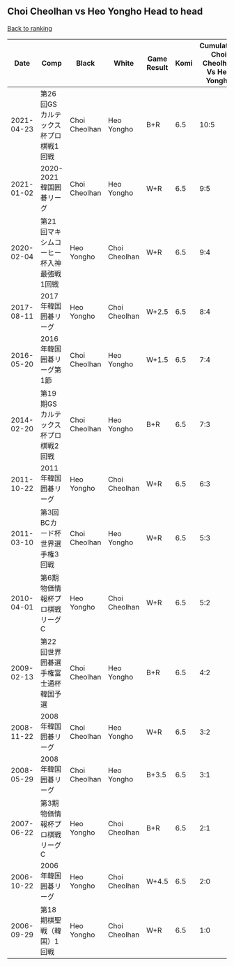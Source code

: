 ## Choi Cheolhan vs Heo Yongho Head to head

[Back to ranking](../../index.md)




| **Date** | **Comp** | **Black** | **White** | **Game Result** | **Komi** | **Cumulative Choi Cheolhan Vs Heo Yongho** | **Choi Cheolhan Streak** | **Heo Yongho Streak** | 
| --- | --- | --- | --- | --- | --- | --- | --- | --- |
| 2021-04-23 | 第26回GSカルテックス杯プロ棋戦1回戦 | Choi Cheolhan | Heo Yongho | B+R | 6.5 | 10:5 | 1 | 0 | 
| 2021-01-02 | 2020-2021韓国囲碁リーグ | Choi Cheolhan | Heo Yongho | W+R | 6.5 | 9:5 | 0 | 1 | 
| 2020-02-04 | 第21回マキシムコーヒー杯入神最強戦1回戦 | Heo Yongho | Choi Cheolhan | W+R | 6.5 | 9:4 | 2 | 0 | 
| 2017-08-11 | 2017年韓国囲碁リーグ | Heo Yongho | Choi Cheolhan | W+2.5 | 6.5 | 8:4 | 1 | 0 | 
| 2016-05-20 | 2016年韓国囲碁リーグ第1節 | Choi Cheolhan | Heo Yongho | W+1.5 | 6.5 | 7:4 | 0 | 1 | 
| 2014-02-20 | 第19期GSカルテックス杯プロ棋戦2回戦 | Choi Cheolhan | Heo Yongho | B+R | 6.5 | 7:3 | 2 | 0 | 
| 2011-10-22 | 2011年韓国囲碁リーグ | Heo Yongho | Choi Cheolhan | W+R | 6.5 | 6:3 | 1 | 0 | 
| 2011-03-10 | 第3回BCカード杯世界選手権3回戦 | Choi Cheolhan | Heo Yongho | W+R | 6.5 | 5:3 | 0 | 1 | 
| 2010-04-01 | 第6期物価情報杯プロ棋戦リーグC | Heo Yongho | Choi Cheolhan | W+R | 6.5 | 5:2 | 2 | 0 | 
| 2009-02-13 | 第22回世界囲碁選手権富士通杯韓国予選 | Choi Cheolhan | Heo Yongho | B+R | 6.5 | 4:2 | 1 | 0 | 
| 2008-11-22 | 2008年韓国囲碁リーグ | Choi Cheolhan | Heo Yongho | W+R | 6.5 | 3:2 | 0 | 1 | 
| 2008-05-29 | 2008年韓国囲碁リーグ | Choi Cheolhan | Heo Yongho | B+3.5 | 6.5 | 3:1 | 1 | 0 | 
| 2007-06-22 | 第3期物価情報杯プロ棋戦リーグC | Heo Yongho | Choi Cheolhan | B+R | 6.5 | 2:1 | 0 | 1 | 
| 2006-10-22 | 2006年韓国囲碁リーグ | Heo Yongho | Choi Cheolhan | W+4.5 | 6.5 | 2:0 | 2 | 0 | 
| 2006-09-29 | 第18期棋聖戦（韓国）1回戦 | Heo Yongho | Choi Cheolhan | W+R | 6.5 | 1:0 | 1 | 0 |




